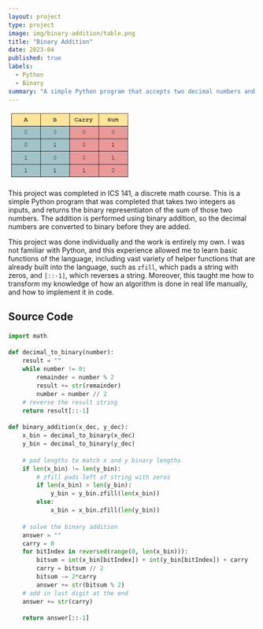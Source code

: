 ```yaml
---
layout: project
type: project
image: img/binary-addition/table.png
title: "Binary Addition"
date: 2023-04
published: true
labels:
  - Python
  - Binary
summary: "A simple Python program that accepts two decimal numbers and sums the result in binary."
---
```


<img width="50%" class="py-4" src="../img/binary-addition/table.png">

This project was completed in ICS 141, a discrete math course. This is a simple Python program that was completed that takes two integers as inputs, and returns the binary representiaton of the sum of those two numbers. The addition is performed using binary addition, so the decimal numbers are converted to binary before they are added.

This project was done individually and the work is entirely my own. I was not familiar with Python, and this experience allowed me to learn basic functions of the language, including vast variety of helper functions that are already built into the language, such as `zfill`, which pads a string with zeros, and `[::-1]`, which reverses a string. Moreover, this taught me how to transform my knowledge of how an algorithm is done in real life manually, and how to implement it in code.

## Source Code
```python
import math

def decimal_to_binary(number):
    result = ""
    while number != 0:
        remainder = number % 2
        result += str(remainder)
        number = number // 2
    # reverse the result string
    return result[::-1]

def binary_addition(x_dec, y_dec):
    x_bin = decimal_to_binary(x_dec)
    y_bin = decimal_to_binary(y_dec)

    # pad lengths to match x and y binary lengths
    if len(x_bin) != len(y_bin):
        # zfill pads left of string with zeros
        if len(x_bin) > len(y_bin):
            y_bin = y_bin.zfill(len(x_bin))
        else:
            x_bin = x_bin.zfill(len(y_bin))

    # solve the binary addition
    answer = ""
    carry = 0
    for bitIndex in reversed(range(0, len(x_bin))):
        bitsum = int(x_bin[bitIndex]) + int(y_bin[bitIndex]) + carry
        carry = bitsum // 2
        bitsum -= 2*carry
        answer += str(bitsum % 2)
    # add in last digit at the end
    answer += str(carry)

    return answer[::-1]
```